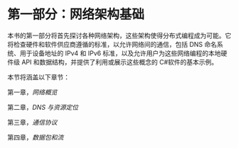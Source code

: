 # 第一部分：网络架构基础

本书的第一部分将首先探讨各种网络架构，这些架构使得分布式编程成为可能。它将检查硬件和软件供应商遵循的标准，以允许网络间的通信，包括 DNS 命名系统、用于设备地址的 IPv4 和 IPv6 标准，以及允许用户为这些网络编程的本地硬件级 API 和数据结构，并提供了利用或展示这些概念的 C#软件的基本示例。

本节将涵盖以下章节：

第一章，*网络概览*

第二章，*DNS 与资源定位*

第三章，*通信协议*

第四章，*数据包和流*

